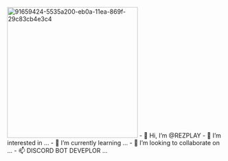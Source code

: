 <img width="304" alt="91659424-5535a200-eb0a-11ea-869f-29c83cb4e3c4" src="https://user-images.githubusercontent.com/86793725/136982171-695032bb-03cd-4bc3-b2e2-268bbf2ccd73.png">
- 👋 Hi, I’m @REZPLAY
- 👀 I’m interested in ...
- 🌱 I’m currently learning ...
- 💞️ I’m looking to collaborate on ...
- 📫 DISCORD BOT DEVEPLOR  ...

<!---
REZPLAY/REZPLAY is a ✨ special ✨ repository because its `README.md` (this file) appears on your GitHub profile.
You can click the Preview link to take a look at your changes.
--->
